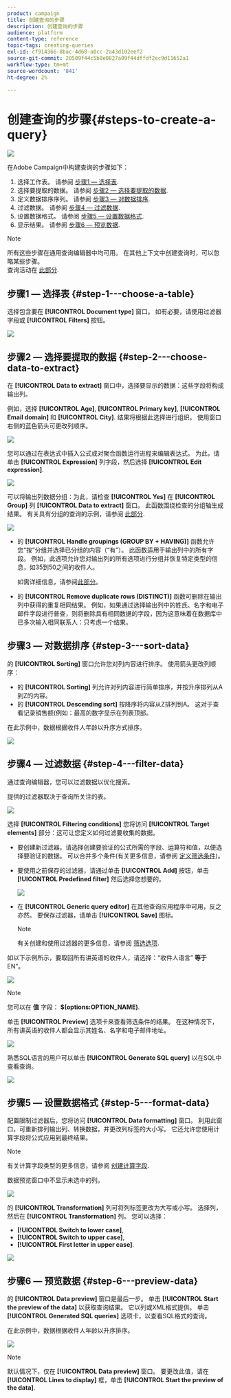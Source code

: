 ```yaml
---
product: campaign
title: 创建查询的步骤
description: 创建查询的步骤
audience: platform
content-type: reference
topic-tags: creating-queries
exl-id: cf914366-8bac-4d68-a0cc-2a43d102eef2
source-git-commit: 20509f44c5b8e0827a09f44dffdf2ec9d11652a1
workflow-type: tm+mt
source-wordcount: '841'
ht-degree: 2%

---
```


# 创建查询的步骤{#steps-to-create-a-query}

![](../../assets/common.svg)

在Adobe Campaign中构建查询的步骤如下：

1. 选择工作表。 请参阅 [步骤1 — 选择表](#step-1---choose-a-table).
1. 选择要提取的数据。 请参阅 [步骤2 — 选择要提取的数据](#step-2---choose-data-to-extract).
1. 定义数据排序序列。 请参阅 [步骤3 — 对数据排序](#step-3---sort-data).
1. 过滤数据。 请参阅 [步骤4 — 过滤数据](#step-4---filter-data).
1. 设置数据格式。 请参阅 [步骤5 — 设置数据格式](#step-5---format-data).
1. 显示结果。 请参阅 [步骤6 — 预览数据](#step-6---preview-data).

>[!NOTE]
>
>所有这些步骤在通用查询编辑器中均可用。 在其他上下文中创建查询时，可以忽略某些步骤。\
>查询活动在 [此部分](../../workflow/using/query.md).

## 步骤1 — 选择表 {#step-1---choose-a-table}

选择包含要在 **[!UICONTROL Document type]** 窗口。 如有必要，请使用过滤器字段或 **[!UICONTROL Filters]** 按钮。

![](assets/query_editor_nveau_21.png)

## 步骤2 — 选择要提取的数据 {#step-2---choose-data-to-extract}

在 **[!UICONTROL Data to extract]** 窗口中，选择要显示的数据：这些字段将构成输出列。

例如，选择 **[!UICONTROL Age]**, **[!UICONTROL Primary key]**, **[!UICONTROL Email domain]** 和 **[!UICONTROL City]**. 结果将根据此选择进行组织。 使用窗口右侧的蓝色箭头可更改列顺序。

![](assets/query_editor_nveau_01.png)

您可以通过在表达式中插入公式或对聚合函数运行进程来编辑表达式。 为此，请单击 **[!UICONTROL Expression]** 列字段，然后选择 **[!UICONTROL Edit expression]**.

![](assets/query_editor_nveau_97.png)

可以将输出列数据分组：为此，请检查 **[!UICONTROL Yes]** 在 **[!UICONTROL Group]** 列 **[!UICONTROL Data to extract]** 窗口。 此函数围绕检查的分组轴生成结果。 有关具有分组的查询的示例，请参阅 [此部分](../../workflow/using/querying-delivery-information.md).

![](assets/query_editor_nveau_56.png)

* 的 **[!UICONTROL Handle groupings (GROUP BY + HAVING)]** 函数允许您“按”分组并选择已分组的内容（“有”）。 此函数适用于输出列中的所有字段。 例如，此选项允许您对输出列的所有选项进行分组并恢复特定类型的信息，如35到50之间的收件人。

   如需详细信息，请参阅[此部分](../../workflow/using/querying-using-grouping-management.md)。

* 的 **[!UICONTROL Remove duplicate rows (DISTINCT)]** 函数可删除在输出列中获得的重复相同结果。 例如，如果通过选择输出列中的姓氏、名字和电子邮件字段进行普查，则将删除具有相同数据的字段，因为这意味着在数据库中已多次输入相同联系人：只考虑一个结果。

## 步骤3 — 对数据排序 {#step-3---sort-data}

的 **[!UICONTROL Sorting]** 窗口允许您对列内容进行排序。 使用箭头更改列顺序：

* 的 **[!UICONTROL Sorting]** 列允许对列内容进行简单排序，并按升序排列从A到Z的内容。
* 的 **[!UICONTROL Descending sort]** 按降序将内容从Z排列到A。 这对于查看记录销售额(例如：最高的数字显示在列表顶部。

在此示例中，数据根据收件人年龄以升序方式排序。

![](assets/query_editor_nveau_57.png)

## 步骤4 — 过滤数据 {#step-4---filter-data}

通过查询编辑器，您可以过滤数据以优化搜索。

提供的过滤器取决于查询所关注的表。

![](assets/query_editor_nveau_09.png)

选择 **[!UICONTROL Filtering conditions]** 您将访问 **[!UICONTROL Target elements]** 部分：这可让您定义如何过滤要收集的数据。

* 要创建新过滤器，请选择创建要验证的公式所需的字段、运算符和值，以便选择要验证的数据。 可以合并多个条件(有关更多信息，请参阅 [定义筛选条件](../../platform/using/defining-filter-conditions.md))。
* 要使用之前保存的过滤器，请通过单击 **[!UICONTROL Add]** 按钮，单击 **[!UICONTROL Predefined filter]** 然后选择您想要的。

   ![](assets/query_editor_15.png)

* 在 **[!UICONTROL Generic query editor]** 在其他查询应用程序中可用，反之亦然。 要保存过滤器，请单击 **[!UICONTROL Save]** 图标。

   >[!NOTE]
   >
   >有关创建和使用过滤器的更多信息，请参阅 [筛选选项](../../platform/using/filtering-options.md).

如以下示例所示，要取回所有讲英语的收件人，请选择：“收件人语言” **等于** EN”。

![](assets/query_editor_nveau_89.png)

>[!NOTE]
>
>您可以在 **值** 字段： **$(options:OPTION_NAME)**.

单击 **[!UICONTROL Preview]** 选项卡来查看筛选条件的结果。 在这种情况下，所有讲英语的收件人都会显示其姓名、名字和电子邮件地址。

![](assets/query_editor_nveau_98.png)

熟悉SQL语言的用户可以单击 **[!UICONTROL Generate SQL query]** 以在SQL中查看查询。

![](assets/query_editor_nveau_99.png)

## 步骤5 — 设置数据格式 {#step-5---format-data}

配置限制过滤器后，您将访问 **[!UICONTROL Data formatting]** 窗口。 利用此窗口，可重新排列输出列、转换数据，并更改列标签的大小写。 它还允许您使用计算字段将公式应用到最终结果。

>[!NOTE]
>
>有关计算字段类型的更多信息，请参阅 [创建计算字段](../../platform/using/defining-filter-conditions.md#creating-calculated-fields).

数据预览窗口中不显示未选中的列。

![](assets/query_editor_nveau_10.png)

的 **[!UICONTROL Transformation]** 列可将列标签更改为大写或小写。 选择列，然后在 **[!UICONTROL Transformation]** 列。 您可以选择：

* **[!UICONTROL Switch to lower case]**,
* **[!UICONTROL Switch to upper case]**,
* **[!UICONTROL First letter in upper case]**.

![](assets/query_editor_nveau_42.png)

## 步骤6 — 预览数据 {#step-6---preview-data}

的 **[!UICONTROL Data preview]** 窗口是最后一步。 单击 **[!UICONTROL Start the preview of the data]** 以获取查询结果。 它以列或XML格式提供。 单击 **[!UICONTROL Generated SQL queries]** 选项卡，以查看SQL格式的查询。

在此示例中，数据根据收件人年龄以升序排序。

![](assets/query_editor_nveau_11.png)

>[!NOTE]
>
>默认情况下，仅在 **[!UICONTROL Data preview]** 窗口。 要更改此值，请在 **[!UICONTROL Lines to display]** 框，单击 **[!UICONTROL Start the preview of the data]**.
